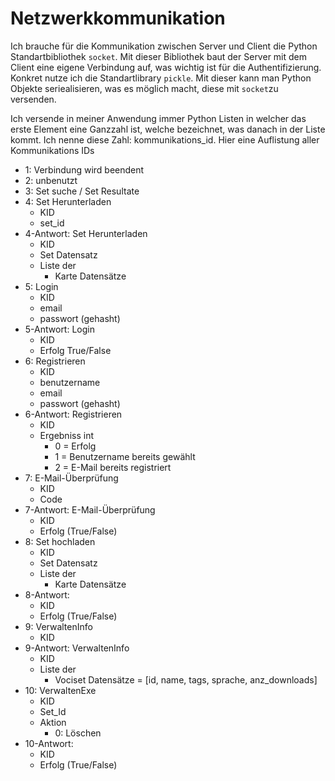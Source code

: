 # Netzwerkkommunikation

Ich brauche für die Kommunikation zwischen Server und Client die Python Standartbibliothek `socket`. Mit dieser Bibliothek baut der Server mit dem Client eine eigene Verbindung auf, was wichtig ist für die Authentifizierung.
Konkret nutze ich die Standartlibrary `pickle`. Mit dieser kann man Python Objekte seriealisieren, was es möglich macht, diese mit `socket`zu versenden.

Ich versende in meiner Anwendung immer Python Listen in welcher das erste Element eine Ganzzahl ist, welche bezeichnet, was danach in der Liste kommt. Ich nenne diese Zahl: kommunikations_id. Hier eine Auflistung aller Kommunikations IDs

- 1: Verbindung wird beendent
- 2: unbenutzt
- 3: Set suche / Set Resultate
- 4: Set Herunterladen
  - KID
  - set_id
- 4-Antwort: Set Herunterladen
  - KID
  - Set Datensatz
  - Liste der
    - Karte Datensätze
- 5: Login
  - KID
  - email
  - passwort (gehasht)
- 5-Antwort: Login
  - KID
  - Erfolg True/False
- 6: Registrieren
  - KID
  - benutzername
  - email
  - passwort (gehasht)
- 6-Antwort: Registrieren
  - KID
  - Ergebniss int
    - 0 = Erfolg
    - 1 = Benutzername bereits gewählt
    - 2 = E-Mail bereits registriert
- 7: E-Mail-Überprüfung
  - KID
  - Code
- 7-Antwort: E-Mail-Überprüfung
  - KID
  - Erfolg (True/False)
- 8: Set hochladen
  - KID
  - Set Datensatz
  - Liste der
    - Karte Datensätze
- 8-Antwort:
  - KID
  - Erfolg (True/False)
- 9: VerwaltenInfo
  - KID
- 9-Antwort: VerwaltenInfo
  - KID
  - Liste der 
    - Vociset Datensätze
    = [id, name, tags, sprache, anz_downloads]
- 10: VerwaltenExe
  - KID
  - Set_Id
  - Aktion
    - 0: Löschen
- 10-Antwort:
  - KID
  - Erfolg (True/False)

